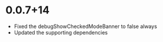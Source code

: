 # 0.0.7+14

* Fixed the debugShowCheckedModeBanner to false always
* Updated the supporting dependencies
